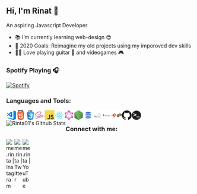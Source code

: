 ## Hi, I'm Rinat 👋
An aspiring Javascript Developer


- 📚  I’m currently learning web-design 😍
- 🥅 2020 Goals: Reimagine my old projects using my imporoved dev skills
- 🕺🏼 Love playing guitar 🎸 and videogames 🎮

### Spotify Playing 🎧
[![Spotify](https://merinta.vercel.app/api/spotify)](https://open.spotify.com/user/314yx4g3pq5uymmcduifw7f6sqdq)

### Languages and Tools:
<img align="left" alt="Visual Studio Code" width="26px" src="https://raw.githubusercontent.com/github/explore/80688e429a7d4ef2fca1e82350fe8e3517d3494d/topics/visual-studio-code/visual-studio-code.png" />
<img align="left" alt="HTML5" width="26px" src="https://raw.githubusercontent.com/github/explore/80688e429a7d4ef2fca1e82350fe8e3517d3494d/topics/html/html.png" />
<img align="left" alt="CSS3" width="26px" src="https://raw.githubusercontent.com/github/explore/80688e429a7d4ef2fca1e82350fe8e3517d3494d/topics/css/css.png" />
<img align="left" alt="Sass" width="26px" src="https://raw.githubusercontent.com/github/explore/80688e429a7d4ef2fca1e82350fe8e3517d3494d/topics/sass/sass.png" />
<img align="left" alt="JavaScript" width="26px" src="https://raw.githubusercontent.com/github/explore/80688e429a7d4ef2fca1e82350fe8e3517d3494d/topics/javascript/javascript.png" />
<img align="left" alt="React" width="26px" src="https://raw.githubusercontent.com/github/explore/80688e429a7d4ef2fca1e82350fe8e3517d3494d/topics/react/react.png" />
<img align="left" alt="GraphQL" width="26px" src="https://raw.githubusercontent.com/github/explore/80688e429a7d4ef2fca1e82350fe8e3517d3494d/topics/graphql/graphql.png" />
<img align="left" alt="Node.js" width="26px" src="https://raw.githubusercontent.com/github/explore/80688e429a7d4ef2fca1e82350fe8e3517d3494d/topics/nodejs/nodejs.png" />
<img align="left" alt="SQL" width="26px" src="https://raw.githubusercontent.com/github/explore/80688e429a7d4ef2fca1e82350fe8e3517d3494d/topics/sql/sql.png" />
<img align="left" alt="MySQL" width="26px" src="https://raw.githubusercontent.com/github/explore/80688e429a7d4ef2fca1e82350fe8e3517d3494d/topics/mysql/mysql.png" />
<img align="left" alt="MongoDB" width="26px" src="https://raw.githubusercontent.com/github/explore/80688e429a7d4ef2fca1e82350fe8e3517d3494d/topics/mongodb/mongodb.png" />
<img align="left" alt="Git" width="26px" src="https://raw.githubusercontent.com/github/explore/80688e429a7d4ef2fca1e82350fe8e3517d3494d/topics/git/git.png" />
<img align="left" alt="GitHub" width="26px" src="https://raw.githubusercontent.com/github/explore/78df643247d429f6cc873026c0622819ad797942/topics/github/github.png" />
<img align="left" alt="Terminal" width="26px" src="https://raw.githubusercontent.com/github/explore/80688e429a7d4ef2fca1e82350fe8e3517d3494d/topics/terminal/terminal.png" />

<br/>

<img align="left" alt="Rinta01's Github Stats" src="https://github-readme-stats-merintai.vercel.app/api?username=Rinta01&show_icons=true&hide_border=true" />

### Connect with me:
[<img align="left" alt="me.rinta | Instagram" width="22px" src="https://cdn.jsdelivr.net/npm/simple-icons@v3/icons/instagram.svg" />][instagram]
[<img align="left" alt="me.rinta | Twitter" width="22px" src="https://cdn.jsdelivr.net/npm/simple-icons@v3/icons/twitter.svg" />][twitter]
[<img align="left" alt="me.rinta | YouTube" width="22px" src="https://cdn.jsdelivr.net/npm/simple-icons@v3/icons/youtube.svg" />][youtube]

[twitter]: https://twitter.com/me_rinta
[youtube]: https://youtube.com/channel/UC8nJtUkSYs9iP0Y3kjUXUQA
[instagram]: https://www.instagram.com/me.rinta

